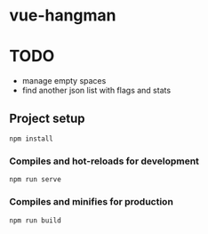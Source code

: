 # vue-hangman

# TODO

- manage empty spaces
- find another json list with flags and stats

## Project setup

```
npm install
```

### Compiles and hot-reloads for development

```
npm run serve
```

### Compiles and minifies for production

```
npm run build
```
